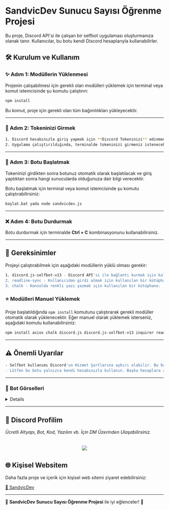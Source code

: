 # SandvicDev Sunucu Sayısı Öğrenme Projesi

Bu proje, Discord API'si ile çalışan bir selfbot uygulaması oluşturmanıza olanak tanır. Kullanıcılar, bu botu kendi Discord hesaplarıyla kullanabilirler.

## 🛠️ Kurulum ve Kullanım

### ✨ Adım 1: Modüllerin Yüklenmesi
Projenin çalışabilmesi için gerekli olan modülleri yüklemek için terminal veya komut istemcisinde şu komutu çalıştırın:

```sh
npm install
```

Bu komut, proje için gerekli olan tüm bağımlılıkları yükleyecektir.

---

### 🔐 Adım 2: Tokeninizi Girmek
```sh
1. Discord hesabınızla giriş yapmak için **Discord Tokeninizi** edinmeniz gerekiyor.
2. Uygulama çalıştırıldığında, terminalde tokeninizi girmeniz istenecektir. Tokeninizi doğru şekilde girin.
```

---

### 💪 Adım 3: Botu Başlatmak
Tokeninizi girdikten sonra botunuz otomatik olarak başlatılacak ve giriş yaptıktan sonra hangi sunucularda olduğunuza dair bilgi verecektir.

Botu başlatmak için terminal veya komut istemcisinde şu komutu çalıştırabilirsiniz:

```sh
başlat.bat yada node sandvicdev.js
```

---

### ❌ Adım 4: Botu Durdurmak
Botu durdurmak için terminalde **Ctrl + C** kombinasyonunu kullanabilirsiniz.

---

## 📝 Gereksinimler
Projeyi çalıştırabilmek için aşağıdaki modüllerin yüklü olması gerekir:

```sh
1. discord.js-selfbot-v13 - Discord API'si ile bağlantı kurmak için kullanılan ana kütüphane.
2. readline-sync - Kullanıcıdan girdi almak için kullanılan bir kütüphane.
3. chalk - Konsolda renkli yazı yazmak için kullanılan bir kütüphane.
```

### ⭐ Modülleri Manuel Yüklemek
Proje başlatıldığında `npm install` komutunu çalıştırarak gerekli modüller otomatik olarak yüklenecektir. Eğer manuel olarak yüklemek isterseniz, aşağıdaki komutu kullanabilirsiniz:

```sh
npm install axios chalk discord.js discord.js-selfbot-v13 inquirer readline-sync
```

---

## ⚠️ Önemli Uyarılar
```sh
- Selfbot kullanımı Discord'un Hizmet Şartlarına aykırı olabilir. Bu botu kullanmadan önce riskleri değerlendirin.
- Lütfen bu botu yalnızca kendi hesabınızla kullanın. Başka hesaplara zarar vermek yasaktır ve Discord tarafından yaptırıma neden olabilir.
```

---

### 🤖 Bot Görselleri
<details>
 <img width="450" alt="image" src="./assets/ss1.png">
 <img width="450" alt="image" src="./assets/ss2.png">

</details>

---

## 🔵 Discord Profilim
*Ücretli Altyapı, Bot, Kod, Yazılım vb. İçin DM Üzerinden Ulaşabilirsiniz.*

<h2 align="center">
 <a href="https://discord.com/users/754497550483980328"><img  width="400px" src="https://lanyard.kyrie25.dev/api/754497550483980328?decoration=true&useDisplayName=true&animationDuration=2s&waveColor=3256a8&imgStyle=square&imgBorderRadius=16px&bg=DD272700&idleMessage=Bittim+Gözlerine"></a>


## 🌐 Kişisel Websitem
Daha fazla proje ve içerik için kişisel web sitemi ziyaret edebilirsiniz:

[🔗 SandvicDev ](https://www.sandvicdev.xyz/)  

---

🌟 **SandvicDev Sunucu Sayısı Öğrenme Projesi** ile iyi eğlenceler! 🚀
